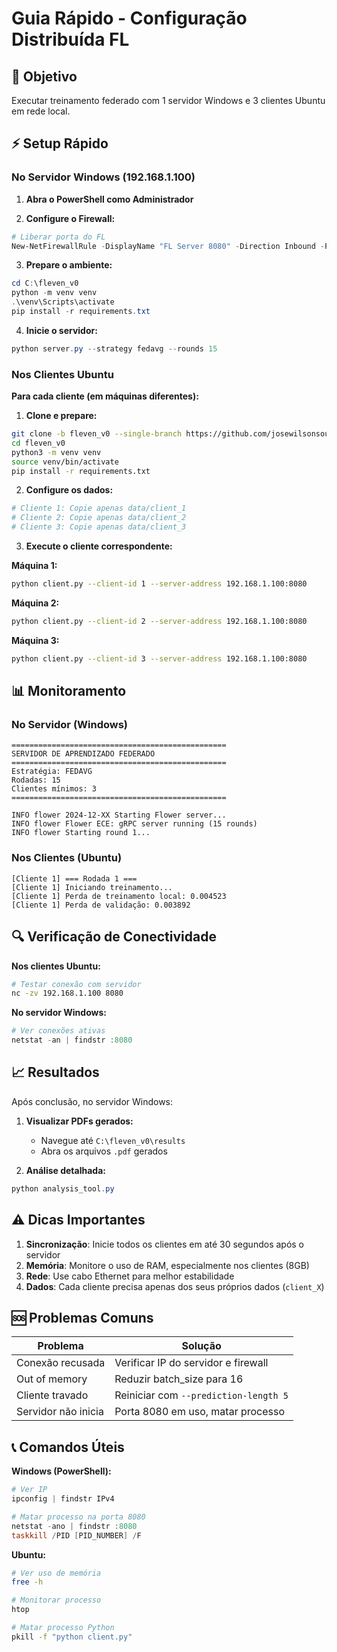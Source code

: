 # Guia Rápido - Configuração Distribuída FL

## 🎯 Objetivo
Executar treinamento federado com 1 servidor Windows e 3 clientes Ubuntu em rede local.

## ⚡ Setup Rápido

### No Servidor Windows (192.168.1.100)

1. **Abra o PowerShell como Administrador**

2. **Configure o Firewall:**
```powershell
# Liberar porta do FL
New-NetFirewallRule -DisplayName "FL Server 8080" -Direction Inbound -Protocol TCP -LocalPort 8080 -Action Allow
```

3. **Prepare o ambiente:**
```powershell
cd C:\fleven_v0
python -m venv venv
.\venv\Scripts\activate
pip install -r requirements.txt
```

4. **Inicie o servidor:**
```powershell
python server.py --strategy fedavg --rounds 15
```

### Nos Clientes Ubuntu

**Para cada cliente (em máquinas diferentes):**

1. **Clone e prepare:**
```bash
git clone -b fleven_v0 --single-branch https://github.com/josewilsonsouza/fleven.git
cd fleven_v0
python3 -m venv venv
source venv/bin/activate
pip install -r requirements.txt
```

2. **Configure os dados:**
```bash
# Cliente 1: Copie apenas data/client_1
# Cliente 2: Copie apenas data/client_2  
# Cliente 3: Copie apenas data/client_3
```

3. **Execute o cliente correspondente:**

**Máquina 1:**
```bash
python client.py --client-id 1 --server-address 192.168.1.100:8080
```

**Máquina 2:**
```bash
python client.py --client-id 2 --server-address 192.168.1.100:8080
```

**Máquina 3:**
```bash
python client.py --client-id 3 --server-address 192.168.1.100:8080
```

## 📊 Monitoramento

### No Servidor (Windows)
```
================================================
SERVIDOR DE APRENDIZADO FEDERADO
================================================
Estratégia: FEDAVG
Rodadas: 15
Clientes mínimos: 3
================================================

INFO flower 2024-12-XX Starting Flower server...
INFO flower Flower ECE: gRPC server running (15 rounds)
INFO flower Starting round 1...
```

### Nos Clientes (Ubuntu)
```
[Cliente 1] === Rodada 1 ===
[Cliente 1] Iniciando treinamento...
[Cliente 1] Perda de treinamento local: 0.004523
[Cliente 1] Perda de validação: 0.003892
```

## 🔍 Verificação de Conectividade

**Nos clientes Ubuntu:**
```bash
# Testar conexão com servidor
nc -zv 192.168.1.100 8080
```

**No servidor Windows:**
```powershell
# Ver conexões ativas
netstat -an | findstr :8080
```

## 📈 Resultados

Após conclusão, no servidor Windows:

1. **Visualizar PDFs gerados:**
   - Navegue até `C:\fleven_v0\results`
   - Abra os arquivos `.pdf` gerados

2. **Análise detalhada:**
```powershell
python analysis_tool.py
```

## ⚠️ Dicas Importantes

1. **Sincronização**: Inicie todos os clientes em até 30 segundos após o servidor
2. **Memória**: Monitore o uso de RAM, especialmente nos clientes (8GB)
3. **Rede**: Use cabo Ethernet para melhor estabilidade
4. **Dados**: Cada cliente precisa apenas dos seus próprios dados (`client_X`)

## 🆘 Problemas Comuns

| Problema | Solução |
|----------|---------|
| Conexão recusada | Verificar IP do servidor e firewall |
| Out of memory | Reduzir batch_size para 16 |
| Cliente travado | Reiniciar com `--prediction-length 5` |
| Servidor não inicia | Porta 8080 em uso, matar processo |

## 📞 Comandos Úteis

**Windows (PowerShell):**
```powershell
# Ver IP
ipconfig | findstr IPv4

# Matar processo na porta 8080
netstat -ano | findstr :8080
taskkill /PID [PID_NUMBER] /F
```

**Ubuntu:**
```bash
# Ver uso de memória
free -h

# Monitorar processo
htop

# Matar processo Python
pkill -f "python client.py"
```